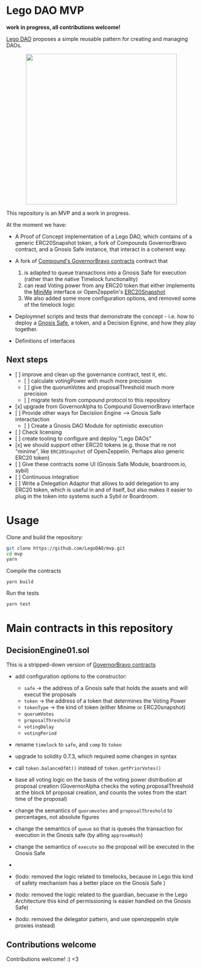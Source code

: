 # Lego DAO MVP

<b>work in progress, all contributions welcome!</b>

[Lego DAO](https://www.notion.so/LEGO-DAO-43b1905a888b47b987456b6df568d5cc) proposes a simple reusable pattern for creating and managing DAOs.

<p align="center">
<img src="https://user-images.githubusercontent.com/1306173/114262574-083f7580-99e1-11eb-91e9-621ce0dfbf77.png" height="400" align="center">
</p>


This repository is an MVP and a work in progress. 



At the moment we have:

- A Proof of Concept implementation of a Lego DAO, which contains of a generic ERC20Snapshot token, a fork of Compounds GovernorBravo contract, and a Gnosis Safe instance, that interact in a coherent way.
- A fork of [Compound's GovernorBravo contracts](https://github.com/compound-finance/compound-protocol/blob/master/contracts/Governance/)  contract that 
  1. is adapted to queue transactions into a Gnosis Safe for execution (rather than the native Timelock functionality)
  2. can read Voting power from any ERC20 token that either implements the  [MiniMe](https://github.com/Giveth/minime/blob/master/contracts/MiniMeToken.sol) interface or OpenZeppelin's [ERC20Snapshot](https://docs.openzeppelin.com/contracts/3.x/api/token/erc20#ERC20Snapshot)
  3. We also added some more configuration options, and removed some of the timelock logic
  
- Deploymnet scripts and tests that demonstrate the concept - i.e. how to deploy a [Gnosis Safe](https://www.npmjs.com/package/@gnosis.pm/safe-contracts), a token, and a Decision Egnine, and how they play together.
- Definitions of interfaces 

## Next steps

- [ ] improve and clean up the governance contract, test it, etc.
  - [ ] calculate votingPower with much more precision
  - [ ] give the quorumVotes and proposalThreshold much more precision 
  - [ ] migrate tests from compound protocol to this repository
- [x] upgrade from GovernorAlpha to Compound GovernorBravo interface
- [ ] Provide other ways for Decisiion Engine --> Gnosis Safe interactaction
  - [ ] Create a Gnosis DAO Module for optimistic execution
- [ ] Check licensing
- [ ] create tooling to configure and deploy "Lego DAOs"
- [x] we should support other ERC20 tokens (e.g. those that re not "minime", like `ERC20Snapshot` of OpenZeppelin. Perhaps also generic ERC20 token)
- [ ] Give these contracts some UI (Gnosis Safe Module, boardroom.io, sybil) 
- [ ] Continuous integration
- [ ] Write a Delegation Adaptor that allows to add delegation to any ERC20 token, which is useful in and of itself, but also makes it easier to plug in the token into systems such a Sybil or Boardroom.



# Usage

Clone and build the repository:

```sh
git clone https://github.com/LegoDAO/mvp.git
cd mvp
yarn
```

Compile the contracts

```
yarn build
```

Run the tests

```
yarn test
```

# Main contracts in this repository

## DecisionEngine01.sol

This is a stripped-down version of [GovernorBravo contracts](https://github.com/compound-finance/compound-protocol/blob/master/contracts/Governance/)

- add configuration options to the constructor:
  - `safe` -> the address of a Gnosis safe that holds the assets and will execut the proposals
  - `token` -> the address of a token that determines the Voting Power
  - `tokenType` -> the kind of token (either Minime or ERC20snapshot)
  - `quorumVotes`
  - `proposalThreshold`
  - `votingDelay`
  - `votingPeriod`
- rename `timelock` to `safe`, and `comp` to `token`
- upgrade to solidity 0.7.3, which required some changes in syntax

- call `token.balanceOfAt()` instead of `token.getPriorVotes()`
- base all voting logic on the basis of the voting power distribution at proposal creation
  (GovernorAlpha checks the voting proposalThreshold at the block bf proposal creation, and counts the votes
  from the start time of the proposal)
- change the semantics of `quorumvotes` and `proposalThreshold` to percentages, not absolute figures

- change the semantics of `queue` so that is queues the transaction for execution in the Gnosis safe (by alling `approveHash`)
- change the semantics of `execute` so the proposal will be executed in the Gnosis Safe
-
- (todo: removed the logic related to timelocks, because in Lego this kind of safety mechanism has a better place on the Gnosis Safe )
- (todo: removed the logic related to the guardian, becuase in the Lego Architecture this kind of permissioning is easier handled on the Gnosis Safe)
- (todo: removed the delegator pattern, and use openzeppelin style proxies instead)





## Contributions welcome

Contributions welcome! :) <3
